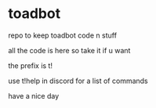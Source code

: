 # toadbot

repo to keep toadbot code n stuff

all the code is here so take it if u want

the prefix is t!

use t!help in discord for a list of commands

have a nice day
